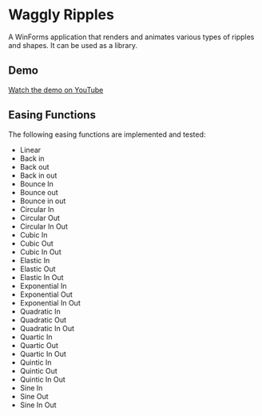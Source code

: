 # Waggly Ripples

A WinForms application that renders and animates various types of ripples and shapes. It can be used as a library.

## Demo

[Watch the demo on YouTube](https://www.youtube.com/watch?v=CXkYp3l1bMo)

## Easing Functions

The following easing functions are implemented and tested:

- Linear
- Back in
- Back out
- Back in out
- Bounce In
- Bounce out
- Bounce in out
- Circular In
- Circular Out
- Circular In Out
- Cubic In
- Cubic Out
- Cubic In Out
- Elastic In
- Elastic Out
- Elastic In Out
- Exponential In
- Exponential Out
- Exponential In Out
- Quadratic In
- Quadratic Out
- Quadratic In Out
- Quartic In
- Quartic Out
- Quartic In Out
- Quintic In
- Quintic Out
- Quintic In Out
- Sine In
- Sine Out
- Sine In Out
  